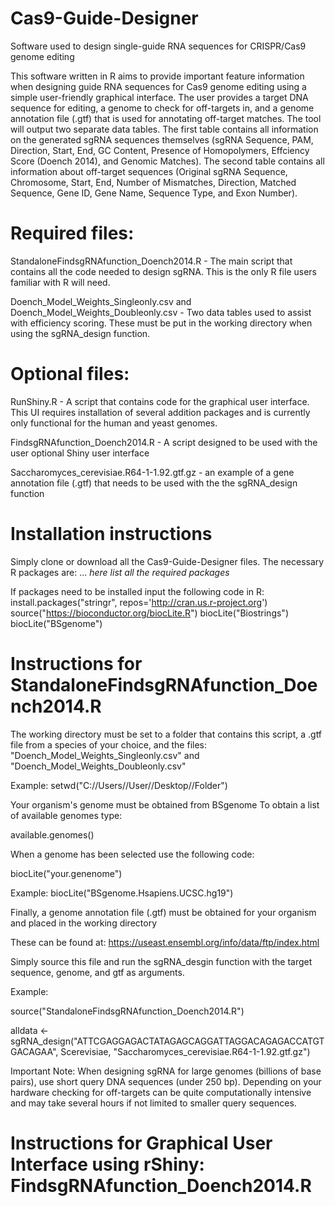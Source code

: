 # Cas9-Guide-Designer
Software used to design single-guide RNA sequences for CRISPR/Cas9 genome editing

This software written in R aims to provide important feature information when designing guide RNA sequences for Cas9 genome editing using a simple user-friendly graphical interface. The user provides a target DNA sequence for editing, a genome to check for off-targets in, and a genome annotation file (.gtf) that is used for annotating off-target matches. The tool will output two separate data tables. The first table contains all information on the generated sgRNA sequences themselves (sgRNA Sequence, PAM, Direction, Start, End, GC Content, Presence of Homopolymers, Effciency Score (Doench 2014), and Genomic Matches). The second table contains all information about off-target sequences (Original sgRNA Sequence, Chromosome, Start, End, Number of Mismatches, Direction, Matched Sequence, Gene ID, Gene Name, Sequence Type, and Exon Number).

# Required files:
StandaloneFindsgRNAfunction_Doench2014.R - The main script that contains all the code needed to design sgRNA. This is the only R file users familiar with R will need.

Doench_Model_Weights_Singleonly.csv and Doench_Model_Weights_Doubleonly.csv - Two data tables used to assist with efficiency scoring. These must be put in the working directory when using the sgRNA_design function.

# Optional files:
RunShiny.R - A script that contains code for the graphical user interface. This UI requires installation of several addition packages and is currently only functional for the human and yeast genomes.

FindsgRNAfunction_Doench2014.R - A script designed to be used with the user optional Shiny user interface

Saccharomyces_cerevisiae.R64-1-1.92.gtf.gz - an example of a gene annotation file (.gtf) that needs to be used with the the sgRNA_design function

# Installation instructions
Simply clone or download all the Cas9-Guide-Designer files.
The necessary R packages are: ... *here list all the required packages*

If packages need to be installed input the following code in R:
install.packages("stringr", repos='http://cran.us.r-project.org')
source("https://bioconductor.org/biocLite.R")
biocLite("Biostrings")
biocLite("BSgenome")

# Instructions for StandaloneFindsgRNAfunction_Doench2014.R
The working directory must be set to a folder that contains this script, a .gtf file from a species of your choice, and the files: "Doench_Model_Weights_Singleonly.csv" and "Doench_Model_Weights_Doubleonly.csv"

Example: setwd("C://Users//User//Desktop//Folder")

Your organism's genome must be obtained from BSgenome
To obtain a list of available genomes type:

available.genomes()

When a genome has been selected use the following code:

biocLite("your.genenome")

Example: biocLite("BSgenome.Hsapiens.UCSC.hg19")

Finally, a genome annotation file (.gtf) must be obtained for your organism and placed in the working directory

These can be found at: https://useast.ensembl.org/info/data/ftp/index.html

Simply source this file and run the sgRNA_desgin function with the target sequence, genome, and gtf as arguments.

Example:

source("StandaloneFindsgRNAfunction_Doench2014.R")

alldata <- sgRNA_design("ATTCGAGGAGACTATAGAGCAGGATTAGGACAGAGACCATGTGACAGAA", Scerevisiae, "Saccharomyces_cerevisiae.R64-1-1.92.gtf.gz")


Important Note: When designing sgRNA for large genomes (billions of base pairs), use short query DNA sequences (under 250 bp). Depending on your hardware checking for off-targets can be quite computationally intensive and may take several hours if not limited to smaller query sequences.

# Instructions for Graphical User Interface using rShiny: FindsgRNAfunction_Doench2014.R 
